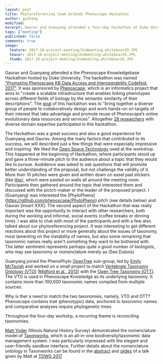 ```yaml
---
layout: post
title: Phyloreferencing team attends Phenoscape Hackathon
author: gyzhang
modified:
excerpt: Gaurav and Guanyang attended a four-day hackathon at Duke University.
tags: ["meeting"]
published: false
comments: true
image:
  feature: 2017-10-project-meeting/2ndmeeting.whiteboard3.JPG
  teaser: 2017-10-project-meeting/2ndmeeting.whiteboard3.JPG
  thumb: 2017-10-project-meeting/2ndmeeting.whiteboard3.JPG
---
```


Gaurav and Guanyang attended a the Phenoscape Knowledgebase Hackathon hosted by Duke University. The hackathon was named ["Promoting Phenoscape KB Data Access and Interoperability Codefest, 2017"](https://github.com/phenoscape/KB-DataFest-2017). It was sponsored by [Phenoscape](http://phenoscape.org/), which is an informatics project that aims to  "create a scalable infrastructure that enables linking phenotypes across different fields of biology by the semantic similarity of their descriptions". The [goal](https://hackmd.io/s/Sk6Xa7Eq-#) of this hackathon was to "bring together a diverse group of people to collaboratively design and work hands-on on targets of their interest that take advantage and promote reuse of Phenoscape’s online evolutionary data resources and services". Altogether [28 researchers](https://github.com/phenoscape/KB-DataFest-2017/wiki/Participants) with diverse domain expertise participated in this hackathon. 

The Hackathon was a great success and also a good experience for Guanyang and Gaurav. Among the many factors that contributed to its success, we will described just a few things that were especially impressive and inspiring. We liked the [Open Space Technology](https://en.wikipedia.org/wiki/Open_Space_Technology) used at the workshop. This happened at the beginning of Hackathon, where participants stood up and gave a three-minute pitch to the audience about a topic that they would like to pursue. Audidence was asked to ask questions that will promote better understanding of the proposal, but not challenge the validity of it. More than 10 pitches were given and written down on easel pad stickers (like [this](https://www.walmart.com/ip/Post-it-Super-Sticky-Self-Stick-Tabletop-Easel-Pad-20-x-23-White-20-Sheets-Pad/15074488)), which were pasted on walls all around the meeting room. Participants then gathered around the topic that interested them and discussed with the pictch-maker or the leader of the proposed project. I (Guanyang) was interested the [PhyloPheno] (https://github.com/phenoscape/PhyloPheno) pitch (see details below) and Gaurav [insert XXX]. The second aspect of the Hackathon that was really important was the opportunity to interact with other researchers, both during the working and informal, social events (coffee breaks or dinning time). I was able to chat with most of the participants and with a few also talked about our phyloreferencing project. It was interesting to get different reactions about this project or more generally about the issues of taxonomy, most lamenting on the instability of names, but also some remarking that taxonomic names really aren't something they want to be bothered with. The latter sentiment represents perhaps quite a good number of biologists, who may see taxonomy or nomenclature merely as (See Dubois)  

Guanyang joined the PhenoPhylo [OpenTree](https://tree.opentreeoflife.org/) sub-group, led by [Emily McTavish](https://mctavishlab.github.io/) and worked on a small project to match [Vertebrate Taxonomy Ontology (VTO)](https://bioportal.bioontology.org/ontologies/VTO) ([Midford et al., 2013](https://jbiomedsem.biomedcentral.com/articles/10.1186/2041-1480-4-34)) with the [Open Tree Taxonomy (OTT)](https://tree.opentreeoflife.org/about/taxonomy-version/ott3.0). The VTO is used in Phenoscape Knowledge as its underlying taxonomy. It contains more than 100,000 taxonomic names compiled from multiple sources. 

Why is ther a need to match the two taxonomies, namely, VTO and OTT? Phenoscape contains trait (phenotypic) data, anchored to taxonomic names and  comparative analyses require phylogenetic trees.

Throughout the four-day workshp, a recurring theme is reconciling taxonomies.

[Matt Yoder](http://wwx.inhs.illinois.edu/directory/show/mjyoder) (Illinois Natural History Survey) demonstrated the nomenclature model of [Taxonworks](http://taxonworks.org/), which is an all-in-one biodiversity/taxonomic data management system. I was particularly impressed with the elegant and user-friendly sandbox interface. Further details about the nomenclature ontology in Taxonworks can be found in the [abstract](https://biss.pensoft.net/article/20284/) and [slides](https://github.com/SpeciesFileGroup/nomen/blob/master/docs/presentations/Ballroom_A_Tuesday_1445_Yoder_TDWG17.pptx) of a talk given by Matt at [TDWG 2017](https://tdwg.github.io/conferences/2017/)
